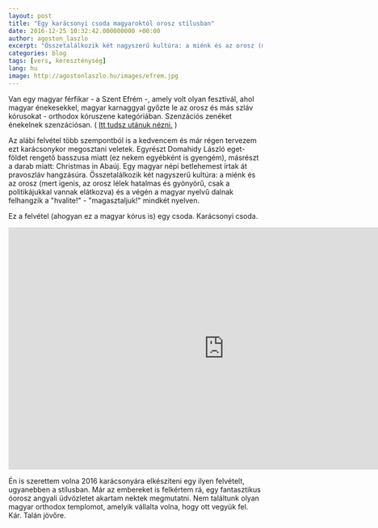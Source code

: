 ```yaml
---
layout: post
title: "Egy karácsonyi csoda magyaroktól orosz stílusban"
date: 2016-12-25 10:32:42.000000000 +00:00
author: agoston_laszlo
excerpt: "Összetalálkozik két nagyszerű kultúra: a miénk és az orosz (mert igenis, az orosz lélek hatalmas és gyönyörű, csak a politikájukkal vannak elátkozva) és a végén a magyar nyelvű dalnak felhangzik a hvalite! - magasztaljuk! mindkét nyelven."
categories: blog
tags: [vers, kereszténység]
lang: hu
image: http://agostonlaszlo.hu/images/efrem.jpg
---
```

Van egy magyar férfikar - a Szent Efrém -, amely volt olyan fesztivál, ahol magyar énekesekkel, magyar karnaggyal győzte le az orosz és más szláv kórusokat - orthodox kóruszene kategóriában. Szenzációs zenéket énekelnek szenzációsan. ( [Itt tudsz utánuk nézni.](http://szentefrem.hu/) )

Az alábi felvétel több szempontból is a kedvencem és már régen tervezem ezt karácsonykor megosztani veletek. Egyrészt Domahidy László eget-földet rengető basszusa miatt (ez nekem egyébként is gyengém), másrészt a darab miatt: Christmas in Abaúj. Egy magyar népi betlehemest írtak át pravoszláv hangzásúra. Összetalálkozik két nagyszerű kultúra: a miénk és az orosz (mert igenis, az orosz lélek hatalmas és gyönyörű, csak a politikájukkal vannak elátkozva) és a végén a magyar nyelvű dalnak felhangzik a "hvalite!" - "magasztaljuk!" mindkét nyelven.

Ez a felvétel (ahogyan ez a magyar kórus is) egy csoda. Karácsonyi csoda.

<iframe width="853" height="480" src="https://www.youtube.com/embed/N5kepMWyybw" frameborder="0" allowfullscreen></iframe>

Én is szerettem volna 2016 karácsonyára elkészíteni egy ilyen felvételt, ugyanebben a stílusban. Már az embereket is felkértem rá, egy fantasztikus óorosz angyali üdvözletet akartam nektek megmutatni. Nem találtunk olyan magyar orthodox templomot, amelyik vállalta volna, hogy ott vegyük fel. Kár. Talán jövőre.
